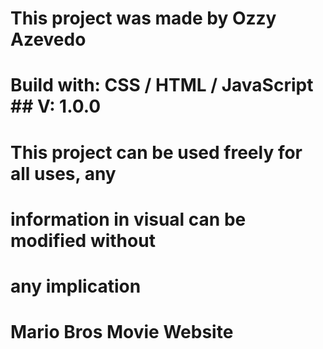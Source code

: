 # This project was made by Ozzy Azevedo                #
# Build with: CSS / HTML / JavaScript                  ## V: 1.0.0                                             #

# This project can be used freely for all uses, any    #
# information in visual can be modified without        #
# any implication                                      #
#                                                      #


# Mario Bros Movie Website


